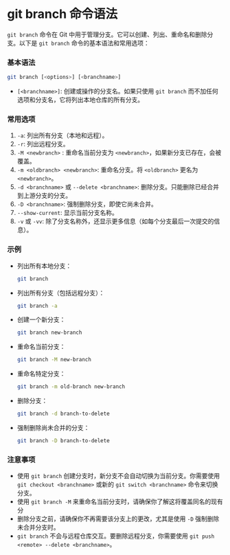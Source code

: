 # git branch 命令语法

`git branch` 命令在 Git 中用于管理分支。它可以创建、列出、重命名和删除分支。以下是 `git branch` 命令的基本语法和常用选项：

### 基本语法

```bash
git branch [<options>] [<branchname>]
```

- `[<branchname>]`: 创建或操作的分支名。如果只使用 `git branch` 而不加任何选项和分支名，它将列出本地仓库的所有分支。

### 常用选项

1. `-a`: 列出所有分支（本地和远程）。
2. `-r`: 列出远程分支。
3. `-M <newbranch>` : 重命名当前分支为 `<newbranch>`，如果新分支已存在，会被覆盖。
4. `-m <oldbranch> <newbranch>`: 重命名分支。将 `<oldbranch>` 更名为 `<newbranch>`。
5. `-d <branchname>` 或 `--delete <branchname>`: 删除分支。只能删除已经合并到上游分支的分支。
6. `-D <branchname>`: 强制删除分支，即使它尚未合并。
7. `--show-current`: 显示当前分支名称。
8. `-v` 或 `-vv`: 除了分支名称外，还显示更多信息（如每个分支最后一次提交的信息）。

### 示例

- 列出所有本地分支：

  ```bash
  git branch
  ```

- 列出所有分支（包括远程分支）：

  ```bash
  git branch -a
  ```

- 创建一个新分支：

  ```bash
  git branch new-branch
  ```

- 重命名当前分支：

  ```bash
  git branch -M new-branch
  ```

- 重命名特定分支：

  ```bash
  git branch -m old-branch new-branch
  ```

- 删除分支：

  ```bash
  git branch -d branch-to-delete
  ```

- 强制删除尚未合并的分支：

  ```bash
  git branch -D branch-to-delete
  ```

### 注意事项

- 使用 `git branch` 创建分支时，新分支不会自动切换为当前分支。你需要使用 `git checkout <branchname>` 或新的 `git switch <branchname>` 命令来切换分支。
- 使用 `git branch -M` 来重命名当前分支时，请确保你了解这将覆盖同名的现有分
- 删除分支之前，请确保你不再需要该分支上的更改，尤其是使用 `-D` 强制删除未合并分支时。
- `git branch` 不会与远程仓库交互。要删除远程分支，你需要使用 `git push <remote> --delete <branchname>`。
